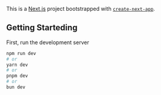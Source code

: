 This is a [Next.js](https://nextjs.org/) project bootstrapped with [`create-next-app`](https://github.com/vercel/next.js/tree/canary/packages/create-next-app).

## Getting Starteding

First, run the development server

```bash
npm run dev
# or
yarn dev
# or
pnpm dev
# or
bun dev
```


